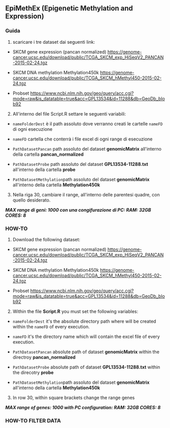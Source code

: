 ## EpiMethEx (Epigenetic Methylation and Expression)

### Guida
1. scaricare i tre dataset dai seguenti link:

 * SKCM gene expression (pancan normalized) https://genome-cancer.ucsc.edu/download/public/TCGA_SKCM_exp_HiSeqV2_PANCAN-2015-02-24.tgz

 * SKCM DNA methylation Methylation450k https://genome-cancer.ucsc.edu/download/public/TCGA_SKCM_hMethyl450-2015-02-24.tgz 

 * Probset https://www.ncbi.nlm.nih.gov/geo/query/acc.cgi?mode=raw&is_datatable=true&acc=GPL13534&id=11288&db=GeoDb_blob92

2. All'interno del file Script.R settare le seguenti variabili: 

  * `nameFolderDest` è il path assoluto dove verranno creati le cartelle `nameFD` di ogni esecuzione
  
  * `nameFD` cartella che conterrà i file excel di ogni range di esecuzione
  
  * `PathDatasetPancan` path assoluto del dataset **genomicMatrix** all'interno della cartella **pancan_normalized**
  
  * `PathDatasetProbe` path assoluto del dataset **GPL13534-11288.txt** all'interno della cartella **probe**
  
  * `PathDatasetMethylation`path assoluto del dataset **genomicMatrix** all'interno della cartella **Methylation450k**
  
3. Nella riga 30, cambiare il range, all'interno delle parentesi quadre, con quello desiderato. 

**_MAX range di geni: 1000 con una congifurazione di PC: RAM: 32GB CORES: 8_**


### HOW-TO
1. Download the following dataset:

 * SKCM gene expression (pancan normalized) https://genome-cancer.ucsc.edu/download/public/TCGA_SKCM_exp_HiSeqV2_PANCAN-2015-02-24.tgz

 * SKCM DNA methylation Methylation450k https://genome-cancer.ucsc.edu/download/public/TCGA_SKCM_hMethyl450-2015-02-24.tgz 

 * Probset https://www.ncbi.nlm.nih.gov/geo/query/acc.cgi?mode=raw&is_datatable=true&acc=GPL13534&id=11288&db=GeoDb_blob92

2. Within the file **Script.R** you must set the following variables: 

  * `nameFolderDest` it's the absolute directory path where will be created within the `nameFD` of every execution.
  
  * `nameFD` it's the directory name which will contain the excel file of every execution.
  
  * `PathDatasetPancan` absolute path of dataset **genomicMatrix** within the directroy **pancan_normalized**
  
  * `PathDatasetProbe` absolute path of dataset **GPL13534-11288.txt** within the direcotry **probe**
  
  * `PathDatasetMethylation`path assoluto del dataset **genomicMatrix** all'interno della cartella **Methylation450k**
  
3. In row 30, within square brackets change the range genes

**_MAX range of genes: 1000 with PC configuration: RAM: 32GB CORES: 8_**

### HOW-TO FILTER DATA

